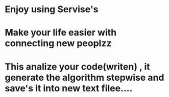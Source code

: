 # Enjoy using Servise's

# Make your life easier with connecting new peoplzz

#  This analize your code(writen) , it generate the algorithm stepwise and save's it into new text filee....
